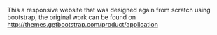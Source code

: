 This a responsive website that was designed again from scratch using bootstrap, the original work can be found on http://themes.getbootstrap.com/product/application
